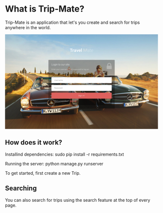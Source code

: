 

# What is Trip-Mate?

Trip-Mate is an application that let's you create and search for trips anywhere in the world. 

![](https://raw.githubusercontent.com/adamshamsudeen/Travel-Mate/master/media/snap.png)

## How does it work?

Installind dependencies:
  sudo pip install -r requirements.txt

Running the server:
  python manage.py runserver

To get started, first create a new Trip. 



## Searching

You can also search for trips using the search feature at the top of every page. 


